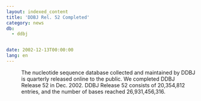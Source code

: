 ```yaml
---
layout: indexed_content
title: 'DDBJ Rel. 52 Completed'
category: news
db:
  - ddbj


date: 2002-12-13T00:00:00
lang: en
---
```


<dd>The nucleotide sequence database collected and maintained by DDBJ is quarterly released online to the public. We completed DDBJ Release 52 in Dec. 2002. DDBJ Release 52 consists of 20,354,812 entries, and the number of bases reached 26,931,456,316.</dd>
